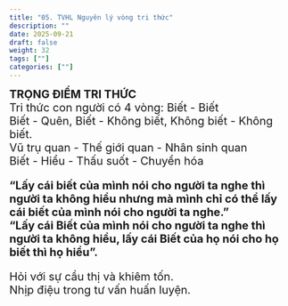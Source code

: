```yaml
---
title: "05. TVHL Nguyên lý vòng tri thức"
description: ""
date: 2025-09-21
draft: false
weight: 32
tags: [""]
categories: [""]
---
```


<!-- # 01. TVHL Tri thức về nhân quả -->
<!-- 
**Mã khái niệm:** NT0802  
**Nhóm:** XVI. Nguyên Lý Ánh Sáng -->
<div style="font-size:20px;">
<span style="font-weight: bold"> TRỌNG ĐIỂM TRI THỨC </span><br>
Tri thức con người có 4 vòng: Biết - Biết<br> Biết - Quên, Biết - Không biết, Không biết - Không biết.<br>
Vũ trụ quan - Thế giới quan - Nhân sinh quan<br>
Biết - Hiểu - Thấu suốt - Chuyển hóa<br>
<p style="font-weight: bold">“Lấy cái biết của mình nói cho người ta nghe thì người ta không hiểu nhưng mà mình chỉ có thể lấy cái biết của mình nói cho người ta nghe.”<br>
“Lấy cái Biết của mình nói cho người ta nghe thì người ta không hiểu, lấy cái Biết của họ nói cho họ biết thì họ hiểu”.<p>
Hỏi với sự cầu thị và khiêm tốn.<br>
Nhịp điệu trong tư vấn huấn luyện.<br>
</div>


